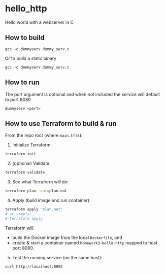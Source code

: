 # hello_http
Hello world with a webserver in C


## How to build
```gcc -o dummyserv dummy_serv.c```

Or to build a static binary

```gcc -o dummyserv dummy_serv.c```

## How to run
The port argument is optional and when not included the service will default to port 8080

```dummyserv <port>```

## How to use Terraform to build & run

From the repo root (where `main.tf` is):

1. Initialize Terraform:

```bash
terraform init
```

2. (optional) Validate:

```bash
terraform validate
```

3. See what Terraform will do:

```bash
terraform plan -out=plan.out
```

4. Apply (build image and run container):

```bash
terraform apply "plan.out"
# or simply:
# terraform apply
```

Terraform will:

* build the Docker image from the local `Dockerfile`, and
* create & start a container named `homework3-hello-http` mapped to host port 8080.

5. Test the running service (on the same host):

```bash
curl http://localhost:8080
```



